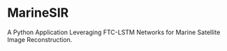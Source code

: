 # MarineSIR
A Python Application Leveraging FTC-LSTM Networks for Marine Satellite Image Reconstruction.
